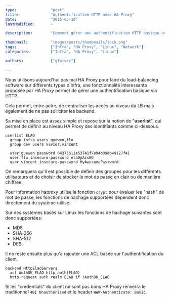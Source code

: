 ```yaml
---
type:               "post"
title:              "Authentification HTTP avec HA Proxy"
date:               "2015-03-10"
lastModified:       ~

description:        "Comment gérer une authentification HTTP basique avec HA Proxy, définir des utilisateurs, des groupes et le type d'authentification souhaitée."

thumbnail:          "images/posts/thumbnails/lock.png"
tags:               ["Infra", "HA Proxy", "Linux", "Network"]
categories:         ["Infra", "HA Proxy", "Linux"]

authors:            ["gfaivre"]

---
```


Nous utilisons aujourd'hui pas mal HA Proxy pour faire du load-balancing software sur différents types d'infra, une fonctionnalité interessante proposée par HA Proxy permet de gérer une authentification basique via HTTP.

Cela permet, entre autre, de centraliser les accès au niveau du LB mais également de ne pas solliciter les backend.

Sa mise en place est assez simple et repose sur la notion de "**userlist**", qui permet de définir au niveau HA Proxy des identifiants comme ci-dessous.

```
userlist ELAO
  group infra users guewen,flo
  group dev users xavier,vincent

  user guewen password 84375611a53741f7e94b09eb49127f41
  user flo insecure-password ela0pAssWd
  user vincent insecure-password MyAwesomePassword
```

On remarquera qu'il est possible de définir des groupes pour les différents utilisateurs et de choisir de stocker le mot de passe en clair ou de manière chiffrée.

Pour information haproxy utilise la fonction `crypt` pour évaluer les "hash" de mot de passe, les fonctions de hachage supportées dépendent donc directement du système utilisé.

Sur des systèmes basés sur Linux les fonctions de hachage suivantes sont donc supportées:

- MD5
- SHA-256
- SHA-512
- DES

Il ne reste ensuite plus qu'a rajouter une ACL basée sur l'authentification du client.

```
backend HttpElaoServers
  acl AuthOK_ELAO http_auth(ELAO)
  http-request auth realm ELAO if !AuthOK_ELAO
```

Si les "credentials" du client ne sont pas bons HA Proxy renverra le traditionnel `401 Unauthorized` et le header `WWW-Authenticate: Basic`.
